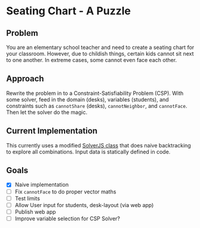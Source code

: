 # Seating Chart - A Puzzle

## Problem

You are an elementary school teacher and need to create a seating chart for your classroom. However, due to childish things, certain kids cannot sit next to one another. In extreme cases, some cannot even face each other.

## Approach

Rewrite the problem in to a Constraint-Satisfiability Problem (CSP). With some solver, feed in the domain (desks), variables (students), and constraints such as `cannotShare` (desks), `cannotNeighbor`, and `cannotFace`. Then let the solver do the magic.

## Current Implementation

This currently uses a modified [SolverJS class](https://github.com/johannesheesterman/SolverJS) that does naive backtracking to explore all combinations. Input data is statically defined in code.

## Goals

- [x] Naive implementation
- [ ] Fix `cannotFace` to do proper vector maths
- [ ] Test limits
- [ ] Allow User input for students, desk-layout (via web app)
- [ ] Publish web app
- [ ] Improve variable selection for CSP Solver?